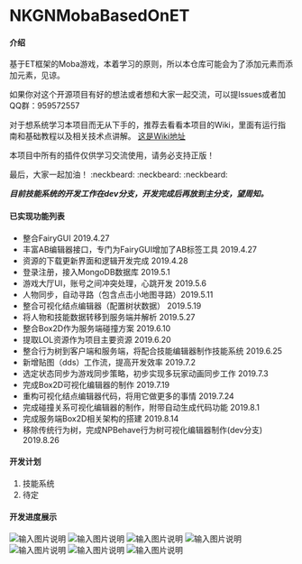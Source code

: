 # NKGNMobaBasedOnET

#### 介绍
基于ET框架的Moba游戏，本着学习的原则，所以本仓库可能会为了添加元素而添加元素，见谅。

如果你对这个开源项目有好的想法或者想和大家一起交流，可以提Issues或者加QQ群：959572557

对于想系统学习本项目而无从下手的，推荐去看看本项目的Wiki，里面有运行指南和基础教程以及相关技术点讲解。
[这是Wiki地址](https://gitee.com/NKG_admin/MKGMobaBasedOnET/wikis)

本项目中所有的插件仅供学习交流使用，请务必支持正版！

最后，大家一起加油！   :neckbeard:  :neckbeard:  :neckbeard: 

 **_目前技能系统的开发工作在dev分支，开发完成后再放到主分支，望周知。_** 

#### 已实现功能列表

- 整合FairyGUI 2019.4.27
- 丰富AB编辑器接口，专门为FairyGUI增加了AB标签工具   2019.4.27
- 资源的下载更新界面和逻辑开发完成   2019.4.28
- 登录注册，接入MongoDB数据库  2019.5.1
- 游戏大厅UI，账号之间冲突处理，心跳开发  2019.5.6
- 人物同步，自动寻路（包含点击小地图寻路）2019.5.11
- 整合可视化结点编辑器（配置树状数据） 2019.5.19
- 将人物和技能数据转移到服务端并解析  2019.5.27
- 整合Box2D作为服务端碰撞方案  2019.6.10
- 提取LOL资源作为项目主要资源 2019.6.20
- 整合行为树到客户端和服务端，将配合技能编辑器制作技能系统 2019.6.25
- 新增贴图（dds）工作流，提高开发效率  2019.7.2
- 选定状态同步为游戏同步策略，初步实现多玩家动画同步工作 2019.7.3
- 完成Box2D可视化编辑器的制作  2019.7.19
- 重构可视化结点编辑器代码，将用它做更多的事情 2019.7.24
- 完成碰撞关系可视化编辑器的制作，附带自动生成代码功能 2019.8.1
- 完成服务端Box2D相关架构的搭建 2019.8.14
- 移除传统行为树，完成NPBehave行为树可视化编辑器制作(dev分支) 2019.8.26

#### 开发计划

1. 技能系统
2. 待定

#### 开发进度展示


![输入图片说明](https://gitee.com/uploads/images/2019/0502/173207_17e8e767_2253805.png "资源更新界面")
![输入图片说明](https://gitee.com/uploads/images/2019/0502/173246_f83a8591_2253805.png "登录注册界面")
![输入图片说明](https://gitee.com/uploads/images/2019/0502/173252_7dbcd604_2253805.png "游戏大厅界面")
![输入图片说明](https://images.gitee.com/uploads/images/2019/0630/130133_d3559984_2253805.png "战斗界面第二版")
![输入图片说明](https://images.gitee.com/uploads/images/2019/0720/185840_f28e17e6_2253805.jpeg "Box2D编辑器界面")
![输入图片说明](https://images.gitee.com/uploads/images/2019/0826/184939_02856dc7_2253805.png "NPBehave可视化行为树编辑器")
![输入图片说明](https://images.gitee.com/uploads/images/2019/0919/163758_138e22e9_2253805.png "技能系统架构.png")